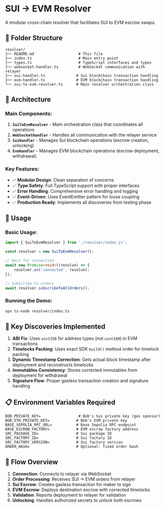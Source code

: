 # SUI → EVM Resolver

A modular cross-chain resolver that facilitates SUI to EVM escrow swaps.

## 📁 **Folder Structure**

```
resolver/
├── README.md                    # This file
├── index.ts                     # Main entry point
├── types.ts                     # TypeScript interfaces and types
├── websocket-handler.ts         # WebSocket communication with relayer
├── sui-handler.ts              # Sui blockchain transaction handling
├── evm-handler.ts              # EVM blockchain transaction handling
└── sui-to-evm-resolver.ts      # Main resolver orchestration class
```

## 🔧 **Architecture**

### **Main Components:**

1. **`SuiToEvmResolver`** - Main orchestration class that coordinates all operations
2. **`WebSocketHandler`** - Handles all communication with the relayer service
3. **`SuiHandler`** - Manages Sui blockchain operations (escrow creation, unlocking)
4. **`EvmHandler`** - Manages EVM blockchain operations (escrow deployment, withdrawal)

### **Key Features:**

- ✅ **Modular Design**: Clean separation of concerns
- ✅ **Type Safety**: Full TypeScript support with proper interfaces
- ✅ **Error Handling**: Comprehensive error handling and logging
- ✅ **Event-Driven**: Uses EventEmitter pattern for loose coupling
- ✅ **Production Ready**: Implements all discoveries from testing phase

## 🚀 **Usage**

### **Basic Usage:**
```typescript
import { SuiToEvmResolver } from './resolver/index.js';

const resolver = new SuiToEvmResolver();

// Wait for connection
await new Promise<void>((resolve) => {
    resolver.on('connected', resolve);
});

// Subscribe to orders
await resolver.subscribeToAllOrders();
```

### **Running the Demo:**
```bash
npx ts-node resolver/index.ts
```

## 🔑 **Key Discoveries Implemented**

1. **ABI Fix**: Uses `uint256` for address types (not `uint160`) in EVM transactions
2. **Timelocks Packing**: Uses exact SDK `build()` method order for timelock packing
3. **Dynamic Timestamp Correction**: Gets actual block timestamp after deployment and reconstructs timelocks
4. **Immutables Consistency**: Stores corrected immutables from deployment for withdrawal
5. **Signature Flow**: Proper gasless transaction creation and signature handling

## 📋 **Environment Variables Required**

```env
BOB_PRIVATE_KEY=                 # Bob's Sui private key (gas sponsor)
BOB_ETH_PRIVATE_KEY=            # Bob's EVM private key
BASE_SEPOLIA_RPC_URL=           # Base Sepolia RPC endpoint
BASE_ESCROW_FACTORY=            # EVM escrow factory address
SRC_PACKAGE_ID=                 # Sui package ID
SRC_FACTORY_ID=                 # Sui factory ID  
SRC_FACTORY_VERSION=            # Sui factory version
ORDER_HASH=                     # Optional: fixed order hash
```

## 🔄 **Flow Overview**

1. **Connection**: Connects to relayer via WebSocket
2. **Order Processing**: Receives SUI → EVM orders from relayer
3. **Sui Escrow**: Creates gasless transaction for maker to sign
4. **EVM Escrow**: Deploys destination escrow with corrected timelocks
5. **Validation**: Reports deployment to relayer for validation
6. **Unlocking**: Handles authorized secrets to unlock both escrows
